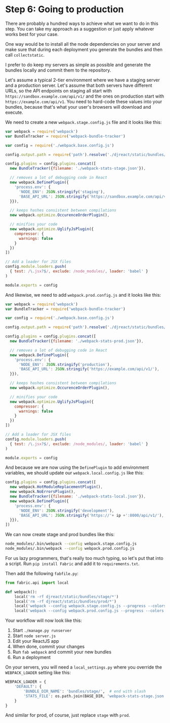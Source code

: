 # Step 6: Going to production

There are probably a hundred ways to achieve what we want to do in this step.
You can take my approach as a suggestion or just apply whatever works best
for your case.

One way would be to install all the node dependencies on your server and make
sure that during each deployment you generate the bundles and then call
`collectstatic`.

I prefer to do keep my servers as simple as possible and generate the bundles
locally and commit them to the repository.

Let's assume a typical 2-tier environment where we have a staging server and a
production server. Let's assume that both servers have different URLs, so the
API endpoints on staging all start with `https://sandbox.example.com/api/v1/`
and the ones on production start with `https://example.com/api/v1`. You need to
hard-code these values into your bundles, because that's what your user's
browsers will download and execute.

We need to create a new `webpack.stage.config.js` file and it looks like this:

```javascript
var webpack = require('webpack')
var BundleTracker = require('webpack-bundle-tracker')

var config = require('./webpack.base.config.js')

config.output.path = require('path').resolve('./djreact/static/bundles/stage/')

config.plugins = config.plugins.concat([
  new BundleTracker({filename: './webpack-stats-stage.json'}),

  // removes a lot of debugging code in React
  new webpack.DefinePlugin({
    'process.env': {
      'NODE_ENV': JSON.stringify('staging'),
      'BASE_API_URL': JSON.stringify('https://sandbox.example.com/api/v1/'),
  }}),

  // keeps hashes consistent between compilations
  new webpack.optimize.OccurenceOrderPlugin(),

  // minifies your code
  new webpack.optimize.UglifyJsPlugin({
    compressor: {
      warnings: false
    }
  })
])

// Add a loader for JSX files
config.module.loaders.push(
  { test: /\.jsx?$/, exclude: /node_modules/, loader: 'babel' }
)

module.exports = config
```

And likewise, we need to add `webpack.prod.config.js` and it looks like this:

```javascript
var webpack = require('webpack')
var BundleTracker = require('webpack-bundle-tracker')

var config = require('./webpack.base.config.js')

config.output.path = require('path').resolve('./djreact/static/bundles/prod/')

config.plugins = config.plugins.concat([
  new BundleTracker({filename: './webpack-stats-prod.json'}),

  // removes a lot of debugging code in React
  new webpack.DefinePlugin({
    'process.env': {
      'NODE_ENV': JSON.stringify('production'),
      'BASE_API_URL': JSON.stringify('https://example.com/api/v1/'),
  }}),

  // keeps hashes consistent between compilations
  new webpack.optimize.OccurenceOrderPlugin(),

  // minifies your code
  new webpack.optimize.UglifyJsPlugin({
    compressor: {
      warnings: false
    }
  })
])

// Add a loader for JSX files
config.module.loaders.push(
  { test: /\.jsx?$/, exclude: /node_modules/, loader: 'babel' }
)

module.exports = config
```

And because we are now using the `DefinePlugin` to add environment variables,
we should update our `webpack.local.config.js` like this:

```javascript
config.plugins = config.plugins.concat([
  new webpack.HotModuleReplacementPlugin(),
  new webpack.NoErrorsPlugin(),
  new BundleTracker({filename: './webpack-stats-local.json'}),
  new webpack.DefinePlugin({
    'process.env': {
      'NODE_ENV': JSON.stringify('development'),
      'BASE_API_URL': JSON.stringify('https://'+ ip +':8000/api/v1/'),
  }}),
])
```

We can now create stage and prod bundles like this:

```bash
node_modules/.bin/webpack --config webpack.stage.config.js
node_modules/.bin/webpack --config webpack.prod.config.js
```

For us lazy programmers, that's really too much typing, so let's put that into
a script. Run `pip install Fabric` and add it to `requirements.txt`.

Then add the following `fabfile.py`:

```python
from fabric.api import local

def webpack():
    local('rm -rf djreact/static/bundles/stage/*')
    local('rm -rf djreact/static/bundles/prod/*')
    local('webpack --config webpack.stage.config.js --progress --colors')
    local('webpack --config webpack.prod.config.js --progress --colors')
```

Your workflow will now look like this:

1. Start `./manage.py runserver`
1. Start `node server.js`
1. Edit your ReactJS app
1. When done, commit your changes
1. Run `fab webpack` and commit your new bundles
1. Run a deployment

On your servers, you will need a `local_settings.py` where you override the
`WEBPACK_LOADER` setting like this:

```python
WEBPACK_LOADER = {
    'DEFAULT': {
        'BUNDLE_DIR_NAME': 'bundles/stage/',  # end with slash
        'STATS_FILE': os.path.join(BASE_DIR, 'webpack-stats-stage.json'),
    }
}
```

And similar for prod, of course, just replace `stage` with `prod`.
